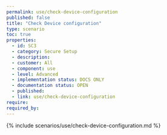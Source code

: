 ```yaml
---
permalink: use/check-device-configuration
published: false
title: "Check Device configuration"
type: scenario
toc: true
properties:
  - id: SC3
  - category: Secure Setup
  - description:
  - customer: All
  - component: use
  - level: Advanced
  - implementation status: DOCS ONLY
  - documentation status: OPEN
  - published:
  - link: use/check-device-configuration
require:
required_by:
---
```


{% include scenarios/use/check-device-configuration.md %}
